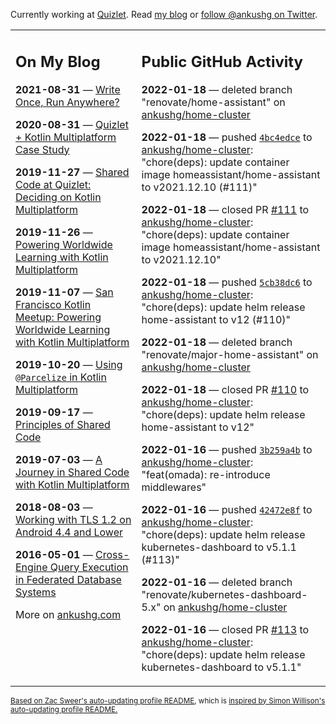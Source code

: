 Currently working at [Quizlet](https://quizlet.com/). Read [my blog](https://ankushg.com/) or [follow @ankushg on Twitter](https://twitter.com/ankushg).

<table><tr><td valign="top" width="40%">

## On My Blog
<!-- blog starts -->
**2021-08-31** — [Write Once, Run Anywhere?](https://ankushg.com/posts/write-once-run-anywhere-increment/)

**2020-08-31** — [Quizlet + Kotlin Multiplatform Case Study](https://ankushg.com/posts/quizlet-kotlin-multiplatform-case-study/)

**2019-11-27** — [Shared Code at Quizlet: Deciding on Kotlin Multiplatform](https://ankushg.com/posts/shared-code-kotlin-multiplatform/)

**2019-11-26** — [Powering Worldwide Learning with Kotlin Multiplatform](https://ankushg.com/speaking/droidcon-sf-2019)

**2019-11-07** — [San Francisco Kotlin Meetup: Powering Worldwide Learning with Kotlin Multiplatform](https://ankushg.com/speaking/sf-kotlin-meetup-2019)

**2019-10-20** — [Using `@Parcelize` in Kotlin Multiplatform](https://ankushg.com/posts/multiplatform-parcelize/)

**2019-09-17** — [Principles of Shared Code](https://ankushg.com/speaking/denver-startup-week-2019)

**2019-07-03** — [A Journey in Shared Code with Kotlin Multiplatform](https://ankushg.com/speaking/droidcon-berlin-2019)

**2018-08-03** — [Working with TLS 1.2 on Android 4.4 and Lower](https://ankushg.com/posts/tls-1.2-on-android/)

**2016-05-01** — [Cross-Engine Query Execution in Federated Database Systems](https://ankushg.com/projects/thesis)
<!-- blog ends -->
More on [ankushg.com](https://ankushg.com/)
</td><td valign="top" width="60%">

## Public GitHub Activity
<!-- githubActivity starts -->
**2022-01-18** — deleted branch "renovate/home-assistant" on [ankushg/home-cluster](https://api.github.com/repos/ankushg/home-cluster)

**2022-01-18** — pushed [`4bc4edce`](https://github.com/ankushg/home-cluster/commit/4bc4edce64aed25a80382d9303b988005c07ac52) to [ankushg/home-cluster](https://api.github.com/repos/ankushg/home-cluster): "chore(deps): update container image homeassistant/home-assistant to v2021.12.10 (#111)"

**2022-01-18** — closed PR [#111](https://github.com/ankushg/home-cluster/pull/111) to [ankushg/home-cluster](https://api.github.com/repos/ankushg/home-cluster): "chore(deps): update container image homeassistant/home-assistant to v2021.12.10"

**2022-01-18** — pushed [`5cb38dc6`](https://github.com/ankushg/home-cluster/commit/5cb38dc6c28acb7815f5bb665a366b7b3e6e3ce7) to [ankushg/home-cluster](https://api.github.com/repos/ankushg/home-cluster): "chore(deps): update helm release home-assistant to v12 (#110)"

**2022-01-18** — deleted branch "renovate/major-home-assistant" on [ankushg/home-cluster](https://api.github.com/repos/ankushg/home-cluster)

**2022-01-18** — closed PR [#110](https://github.com/ankushg/home-cluster/pull/110) to [ankushg/home-cluster](https://api.github.com/repos/ankushg/home-cluster): "chore(deps): update helm release home-assistant to v12"

**2022-01-16** — pushed [`3b259a4b`](https://github.com/ankushg/home-cluster/commit/3b259a4bb88d5c536afc7769957b120c4a0c5839) to [ankushg/home-cluster](https://api.github.com/repos/ankushg/home-cluster): "feat(omada): re-introduce middlewares"

**2022-01-16** — pushed [`42472e8f`](https://github.com/ankushg/home-cluster/commit/42472e8f651a765274663449a22178cb0fab209e) to [ankushg/home-cluster](https://api.github.com/repos/ankushg/home-cluster): "chore(deps): update helm release kubernetes-dashboard to v5.1.1 (#113)"

**2022-01-16** — deleted branch "renovate/kubernetes-dashboard-5.x" on [ankushg/home-cluster](https://api.github.com/repos/ankushg/home-cluster)

**2022-01-16** — closed PR [#113](https://github.com/ankushg/home-cluster/pull/113) to [ankushg/home-cluster](https://api.github.com/repos/ankushg/home-cluster): "chore(deps): update helm release kubernetes-dashboard to v5.1.1"
<!-- githubActivity ends -->
</td></tr></table>

<sub><a href="https://github.com/ZacSweers/ZacSweers">Based on Zac Sweer's auto-updating profile README</a>, which is <a href="https://simonwillison.net/2020/Jul/10/self-updating-profile-readme/">inspired by Simon Willison's auto-updating profile README.</a></sub>